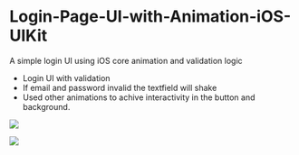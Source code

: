 # Login-Page-UI-with-Animation-iOS-UIKit
A simple login UI using iOS core animation and validation logic

* Login UI with validation
* If email and password invalid the textfield will shake
* Used other animations to achive interactivity in the button and background.

![](https://github.com/shishir2sr/Login-Page-UI-with-Animation-iOS-UIKit/blob/main/Studio_Project.gif)

![](https://github.com/shishir2sr/Login-Page-UI-with-Animation-iOS-UIKit/blob/main/projectoutput.gif)

